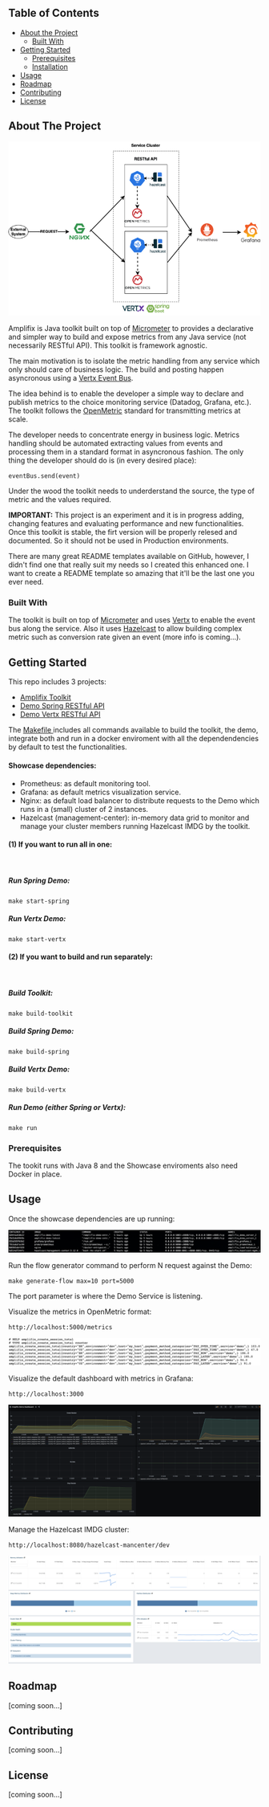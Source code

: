 <!-- TABLE OF CONTENTS -->
## Table of Contents

* [About the Project](#about-the-project)
  * [Built With](#built-with)
* [Getting Started](#getting-started)
  * [Prerequisites](#prerequisites)
  * [Installation](#installation)
* [Usage](#usage)
* [Roadmap](#roadmap)
* [Contributing](#contributing)
* [License](#license)

## About The Project

![architecture](./documentation/images/architecture.png#center)

Amplifix is Java toolkit built on top of [Micrometer](https://micrometer.io/) to provides a declarative and simpler way to build and expose metrics from any Java service (not necessarily RESTful API). This toolkit is framework agnostic.

The main motivation is to isolate the metric handling from any service which only should care of business logic.
The build and posting happen asyncronous using a [Vertx Event Bus](https://vertx.io/docs/vertx-core/java/).

The idea behind is to enable the developer a simple way to declare and publish metrics to the choice monitoring service (Datadog, Grafana, etc.). The toolkit follows the [OpenMetric](https://github.com/OpenObservability/OpenMetrics) standard for transmitting metrics at scale.

The developer needs to concentrate energy in business logic. Metrics handling should be automated extracting values from events and processing them in a standard format in asyncronous fashion. The only thing the developer should do is (in every desired place):

```
eventBus.send(event)
```

Under the wood the toolkit needs to underderstand the source, the type of metric and the values required.

**IMPORTANT:** This project is an experiment and it is in progress adding, changing features and evaluating performance and new functionalities. Once this toolkit is stable, the firt version will be properly relesed and documented. So it should not be used in Production environments.

There are many great README templates available on GitHub, however, I didn't find one that really suit my needs so I created this enhanced one. I want to create a README template so amazing that it'll be the last one you ever need.


### Built With
The toolkit is built on top of [Micrometer](https://micrometer.io/) and uses [Vertx](https://vertx.io) to enable the event bus along the service.
Also it uses [Hazelcast](https://hazelcast.com) to allow building complex metric such as conversion rate given an event (more info is coming...).


## Getting Started

This repo includes 3 projects:
* [Amplifix Toolkit](https://github.com/margostino/amplifix/tree/master/toolkit)
* [Demo Spring RESTful API](https://github.com/margostino/amplifix/tree/master/demo-spring)
* [Demo Vertx RESTful API](https://github.com/margostino/amplifix/tree/master/demo-vertx)

The [Makefile ](https://github.com/margostino/amplifix/blob/master/Makefile) includes all commands available to build the toolkit, the demo, integrate both and run in a docker enviroment with all the dependendencies by default to test the functionalities.

#### Showcase dependencies:

* Prometheus: as default monitoring tool.
* Grafana: as default metrics visualization service.
* Nginx: as default load balancer to distribute requests to the Demo which runs in a (small) cluster of 2 instances.
* Hazelcast (management-center): in-memory data grid to monitor and manage your cluster members running Hazelcast IMDG by the toolkit.

#### (1) If you want to run all in one:

<br/>

##### Run Spring Demo:
```
make start-spring
```

##### Run Vertx Demo:
```
make start-vertx
```

#### (2) If you want to build and run separately:

<br/>

##### Build Toolkit:
```
make build-toolkit
```

##### Build Spring Demo:
```
make build-spring
```

##### Build Vertx Demo:
```
make build-vertx
```

##### Run Demo (either Spring or Vertx):
```
make run
```

### Prerequisites

The tookit runs with Java 8 and the Showcase enviroments also need Docker in place.

## Usage

Once the showcase dependencies are up running:

![docker-showcase](./documentation/images/docker-showcase.png#center)

Run the flow generator command to perform N request against the Demo:

```
make generate-flow max=10 port=5000
```

The port parameter is where the Demo Service is listening.


Visualize the metrics in OpenMetric format:
```
http://localhost:5000/metrics
```

![openmetrics](./documentation/images/openmetrics.png#center)

Visualize the default dashboard with metrics in Grafana:
```
http://localhost:3000
```

![grafana](./documentation/images/grafana.png#center)

Manage the Hazelcast IMDG cluster:

```
http://localhost:8080/hazelcast-mancenter/dev
```

![hazelcast-mancenter](./documentation/images/hazelcast-mancenter.png#center)


<!-- ROADMAP -->
## Roadmap

[coming soon...]



<!-- CONTRIBUTING -->
## Contributing

[coming soon...]


<!-- LICENSE -->
## License

[coming soon...]
